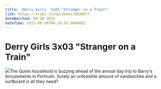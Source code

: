 ```yaml
---
title: 'Derry Girls  3x03 "Stranger on a Train"' 
link: https://trakt.tv/episodes/6038677
dateWatched: 09-28-2025
dateTime: 2025-09-29T04:24:59.000000Z
---
```

# Derry Girls  3x03 "Stranger on a Train"

![](https://walter-r2.trakt.tv/images/episodes/006/038/677/screenshots/thumb/758dc2ccfd.jpg)The Quinn household is buzzing ahead of the annual day trip to Barry's Amusements in Portrush. Surely an unfeasible amount of sandwiches and a surfboard is all they need?